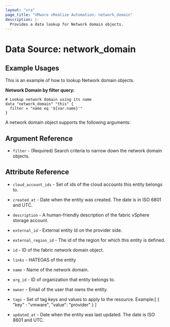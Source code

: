 ```yaml
---
layout: "vra"
page_title: "VMware vRealize Automation: network_domain"
description: |-
  Provides a data lookup for Network domain objects.
---
```


# Data Source: network_domain
## Example Usages
This is an example of how to lookup Network domain objects.

**Network Domain by filter query:**

```hcl
# Lookup network domain using its name
data "network_domain" "this" {
  filter = "name eq '${var.name}'"
}
```

A network domain object supports the following arguments:

## Argument Reference
* `filter` - (Required) Search criteria to narrow down the network domain objects.

## Attribute Reference
* `cloud_account_ids` - Set of ids of the cloud accounts this entity belongs to.

* `created_at` - Date when the entity was created. The date is in ISO 6801 and UTC.

* `description` - A human-friendly description of the fabric vSphere storage account.

* `external_id` - External entity Id on the provider side.

* `external_region_id` - The id of the region for which this entity is defined.

* `id` - ID of the fabric network domain object. 

* `links` - HATEOAS of the entity

* `name` - Name of the network domain.

* `org_id` - ID of organization that entity belongs to.

* `owner` - Email of the user that owns the entity.

* `tags` -  Set of tag keys and values to apply to the resource.
            Example:[ { "key" : "vmware", "value": "provider" } ]
                       
* `updated_at` - Date when the entity was last updated. The date is ISO 8601 and UTC.